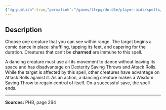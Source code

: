 ```yaml
---
{"dg-publish":true,"permalink":"/games/ttrpg/dn-d5e/player-aids/spells/level-6/otto-s-irresistible-dance/","tags":["TTRPG/DND/5e","verbal","concentration","Spell"],"noteIcon":""}
---
```



## Description
Choose one creature that you can see within range.
The target begins a comic dance in place: shuffling, tapping its feet, and capering for the duration.
Creatures that can't be **charmed** are immune to this spell.

A dancing creature must use all its movement to dance without leaving its space and has disadvantage on Dexterity Saving Throws and Attack Rolls.
While the target is affected by this spell, other creatures have advantage on Attack Rolls against it.
As an action, a dancing creature makes a Wisdom Saving Throw to regain control of itself.
On a successful save, the spell ends.

---

**Sources:** PHB, page 264
